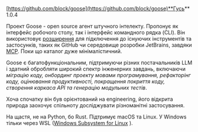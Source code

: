 <!--
date: 2025-02-01T18:31:38
-->

[https://github.com/block/goose](https://github.com/block/goose)**Гусь**  1.0.4

Проект Goose - open source агент штучного інтелекту. Пропонує як інтерфейс робочого столу, так і інтерфейс командного рядка (CLI). Він використовує [розширення](https://block.github.io/goose/v1/extensions/)  для підключення до існуючих інструментів та застосунків, таких як GitHub чи середовище розробки JetBrains, завдяки [MCP](https://docs.anthropic.com/en/docs/build-with-claude/mcp). Поки що каталог дуже мінімалістичний.

Goose є багатофункціональним, підтримуючи різних постачальників LLM і здатний обробляти широкий спектр інженерних завдань, включаючи 
_міграцію коду, онбординг проекту мовами програмування, рефакторінг коду, оцінювання продуктивності, покращення покриття коду, створення каркаса API та генерацію модульних тестів_. 

Хоча спочатку він був орієнтований на engineering, його відкрита природа заохочує спільноту досліджувати різноманітні застосування.

На щастя, не на Python, бо Rust. Підтримує macOS та Linux. У Windows тільки через WSL ([Windows Subsystem for Linux](https://uk.wikipedia.org/wiki/Windows_Subsystem_for_Linux) ).